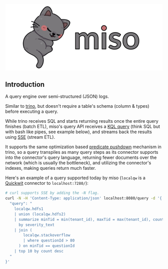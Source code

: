 <img src="./logo.png">

## Introduction

A query engine over semi-structured (JSON) logs.

Similar to <a href="https://trino.io/">trino</a>, but doesn't require a table's schema (column & types) before executing a query.

While trino receives SQL and starts returning results once the entire query finishes (batch ETL), miso's query API receives a [KQL query](https://learn.microsoft.com/en-us/kusto/query/) (think SQL but with bash like pipes, see example below), and streams back the results using <a href="https://html.spec.whatwg.org/multipage/server-sent-events.html">SSE</a> (stream ETL).

It supports the same optimization based <a href="https://trino.io/docs/current/optimizer/pushdown.html">predicate pushdown</a> mechanism in trino, so a query transpiles as many query steps as its connector supports into the connector's query language, returning fewer documents over the network (which is usually the bottleneck), and utilizing the connector's indexes, making queries return much faster.

Here's an example of a query supported today by miso (`localqw` is a <a href="https://quickwit.io/">Quickwit</a> connector to `localhost:7280/`):

```sh
# curl supports SSE by adding the -N flag.
curl -N -H 'Content-Type: application/json' localhost:8080/query -d '{
  "query": "
    localqw.hdfs1
    | union (localqw.hdfs2)
    | summarize minTid = min(tenant_id), maxTid = max(tenant_id), count = count()
      by severity_text
    | join (
        localqw.stackoverflow
        | where questionId > 80
      ) on minTid == questionId
    | top 10 by count desc
  "
}'
```

